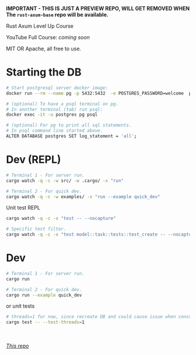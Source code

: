 **IMPORTANT - THIS IS JUST A PREVIEW REPO, WILL GET REMOVED WHEN The `rust-axum-base` repo will be available.**

Rust Axum Level Up Course

YouTube Full Course: _coming soon_

MIT OR Apache, all free to use. 

# Starting the DB

```sh
# Start postgresql server docker image:
docker run --rm --name pg -p 5432:5432  -e POSTGRES_PASSWORD=welcome  postgres:15

# (optional) To have a psql terminal on pg. 
# In another terminal (tab) run psql:
docker exec -it -u postgres pg psql

# (optional) For pg to print all sql statements.
# In psql command line started above.
ALTER DATABASE postgres SET log_statement = 'all';
```

# Dev (REPL)

```sh
# Terminal 1 - For server run.
cargo watch -q -c -w src/ -w .cargo/ -x "run"

# Terminal 2 - For quick dev.
cargo watch -q -c -w examples/ -x "run --example quick_dev"
```

Unit test REPL

```sh
cargo watch -q -c -x "test -- --nocapture"

# Specific test filter.
cargo watch -q -c -x "test model::task::tests::test_create -- --nocapture"
```


# Dev

```sh
# Terminal 1 - For server run.
cargo run

# Terminal 2 - For quick dev.
cargo run --example quick_dev
```

or unit tests

```sh
# threads=1 for now, since recreate DB and could cause issue when concurrent.
cargo test -- --test-threads=1
```


<br /><br />
_[This repo](https://github.com/jeremychone-channel/rust-web-app-preview)_